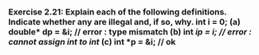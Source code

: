 ### Exercise 2.21: Explain each of the following definitions. Indicate whether any are illegal and, if so, why.    int i = 0;    (a) double* dp = &i;    // error : type mismatch     (b) int *ip = i;        // error : cannot assign int to int*    (c) int *p = &i;        // ok